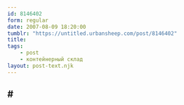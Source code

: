 ```yaml
---
id: 8146402
form: regular
date: 2007-08-09 18:20:00
tumblr: "https://untitled.urbansheep.com/post/8146402"
title:
tags:
    - post
    - контейнерный склад
layout: post-text.njk
---
```


<h2>#</h2>

